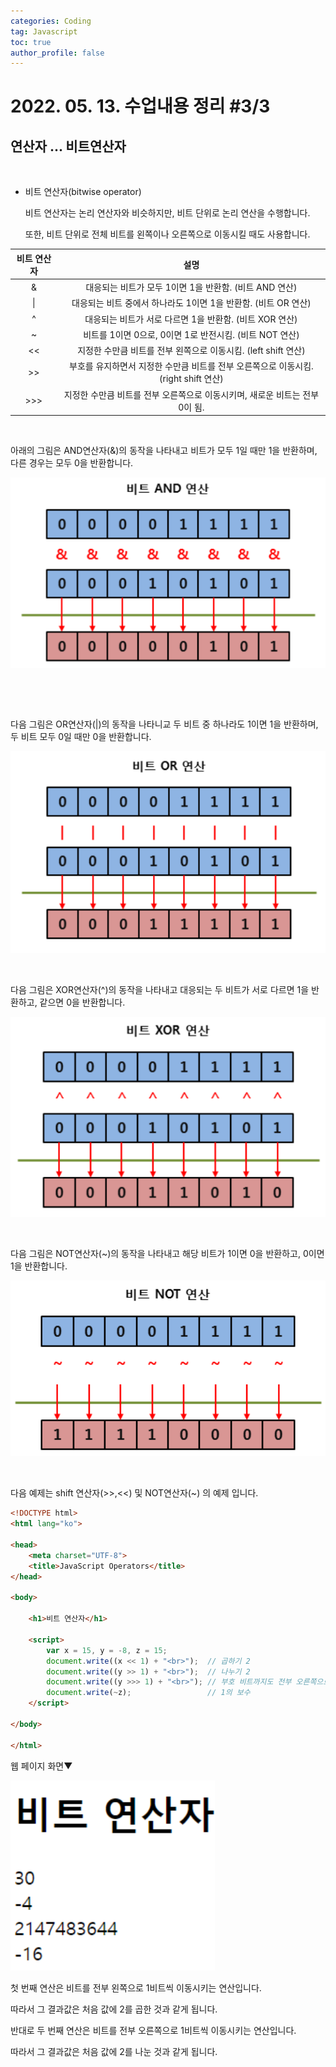 ```yaml
---
categories: Coding	
tag: Javascript
toc: true
author_profile: false
---
```




# 2022. 05. 13. 수업내용 정리 #3/3

## 연산자 ... 비트연산자

<br>

+ 비트 연산자(bitwise operator)

  비트 연산자는 논리 연산자와 비슷하지만, 비트 단위로 논리 연산을 수행합니다.<br>

  또한, 비트 단위로 전체 비트를 왼쪽이나 오른쪽으로 이동시킬 때도 사용합니다.<br>

| 비트 연산자 |                             설명                             |
| :---------: | :----------------------------------------------------------: |
|      &      |    대응되는 비트가 모두 1이면 1을 반환함. (비트 AND 연산)    |
|     \|      | 대응되는 비트 중에서 하나라도 1이면 1을 반환함. (비트 OR 연산) |
|      ^      |   대응되는 비트가 서로 다르면 1을 반환함. (비트 XOR 연산)    |
|      ~      |   비트를 1이면 0으로, 0이면 1로 반전시킴. (비트 NOT 연산)    |
|     <<      | 지정한 수만큼 비트를 전부 왼쪽으로 이동시킴. (left shift 연산) |
|     >>      | 부호를 유지하면서 지정한 수만큼 비트를 전부 오른쪽으로 이동시킴. (right shift 연산) |
|     >>>     | 지정한 수만큼 비트를 전부 오른쪽으로 이동시키며, 새로운 비트는 전부 0이 됨. |

<br>

아래의 그림은 AND연산자(&)의 동작을 나타내고  비트가 모두 1일 때만 1을 반환하며, 다른 경우는 모두 0을 반환합니다.                                                                                     

<div style="text-align: center;">
 <img src="../../images/2022-05-18-class8(비트연산자)/스크립트연산자예시9.png" alt="스크립트연산자예시9"  />
 </div>

​        

<br>

다음 그림은 OR연산자(|)의 동작을 나타니교 두 비트 중 하나라도 1이면 1을 반환하며, 두 비트 모두 0일 때만 0을 반환합니다.

![스크립트연산자예시10](../../images/2022-05-18-class8(비트연산자)/스크립트연산자예시10.png)

<br>

다음 그림은 XOR연산자(^)의 동작을 나타내고 대응되는 두 비트가 서로 다르면 1을 반환하고, 같으면 0을 반환합니다.

![스크립트연산자예시11](../../images/2022-05-18-class8(비트연산자)/스크립트연산자예시11.png)

<br>

다음 그림은 NOT연산자(~)의 동작을 나타내고 해당 비트가 1이면 0을 반환하고, 0이면 1을 반환합니다.

![스크립트연산자예시12](../../images/2022-05-18-class8(비트연산자)/스크립트연산자예시12.png)

<br>

다음 예제는 shift 연산자(>>,<<) 및 NOT연산자(~) 의 예제 입니다.

```html
<!DOCTYPE html>
<html lang="ko">

<head>
	<meta charset="UTF-8">
	<title>JavaScript Operators</title>
</head>

<body>

	<h1>비트 연산자</h1>

	<script>
		var x = 15, y = -8, z = 15;
		document.write((x << 1) + "<br>");	// 곱하기 2
		document.write((y >> 1) + "<br>");	// 나누기 2
		document.write((y >>> 1) + "<br>");	// 부호 비트까지도 전부 오른쪽으로 이동됨.
		document.write(~z);					// 1의 보수
	</script>
	
</body>

</html>
```

웹 페이지 화면▼

<img src="../../images/2022-05-18-class8(비트연산자)/스크립트연산자예시13.png" alt="스크립트연산자예시13" style="zoom:150%;" />

<br>

첫 번째 연산은 비트를 전부 왼쪽으로 1비트씩 이동시키는 연산입니다.<br>

따라서 그 결과값은 처음 값에 2를 곱한 것과 같게 됩니다.<br>

반대로 두 번째 연산은 비트를 전부 오른쪽으로 1비트씩 이동시키는 연산입니다.<br>

따라서 그 결과값은 처음 값에 2를 나눈 것과 같게 됩니다.
